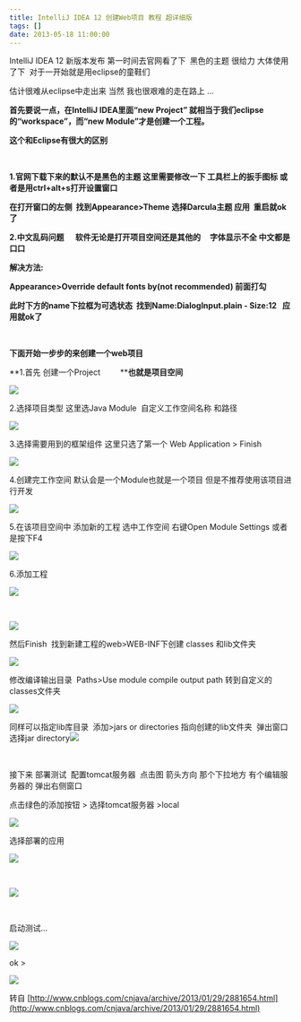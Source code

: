 ```yaml
---
title: IntelliJ IDEA 12 创建Web项目 教程 超详细版
tags: []
date: 2013-05-18 11:00:00
---
```


IntelliJ IDEA 12&nbsp;新版本发布 第一时间去官网看了下&nbsp;&nbsp;黑色的主题 很给力 大体使用了下&nbsp;&nbsp;对于一开始就是用eclipse的童鞋们

估计很难从eclipse中走出来&nbsp;当然 我也很艰难的走在路上 ...

**<span>首先要说一点，在IntelliJ IDEA里面&ldquo;new Project&rdquo; 就相当于我们eclipse的&ldquo;workspace&rdquo;，而&ldquo;new Module&rdquo;才是创建一个工程。</span>**

**<span>这个和Eclipse有很大的区别</span>**

&nbsp;

**1.官网下载下来的默认不是黑色的主题&nbsp;这里需要修改一下&nbsp;工具栏上的扳手图标 或者是用ctrl+alt+s打开设置窗口**

**在打开窗口的左侧&nbsp; 找到Appearance&gt;Theme 选择Darcula主题 应用&nbsp; 重启就ok了**

**2.中文乱码问题&nbsp;&nbsp;&nbsp;&nbsp;&nbsp; 软件无论是打开项目空间还是其他的&nbsp;&nbsp;&nbsp;&nbsp; 字体显示不全 中文都是口口&nbsp;**

**解决方法:**

**Appearance&gt;Override default fonts by(not recommended)&nbsp;前面打勾**

**此时下方的name下拉框为可选状态&nbsp;&nbsp;找到Name:DialogInput.plain - Size:12&nbsp;&nbsp; 应用就ok了**

&nbsp;

**下面开始一步步的来创建一个web项目**

<span>**1.首先 创建一个Project&nbsp;&nbsp;&nbsp;&nbsp;&nbsp;&nbsp;&nbsp;&nbsp;&nbsp;****也就是项目空间**</span>

**![](http://images.cnitblog.com/blog/355865/201301/29152002-599bc4776245421f9309c080241deb40.gif)**

2.选择项目类型&nbsp;这里选Java Module&nbsp; 自定义工作空间名称 和路径

![](http://images.cnitblog.com/blog/355865/201301/29152128-8f769e2278e0466082619fa750448237.png)

3.选择需要用到的框架组件&nbsp;这里只选了第一个&nbsp;Web Application &gt; Finish

![](http://images.cnitblog.com/blog/355865/201301/29152333-404c8da875d945ec845fbec85b3c5b36.gif)

4.创建完工作空间&nbsp;默认会是一个Module也就是一个项目 但是不推荐使用该项目进行开发

![](http://images.cnitblog.com/blog/355865/201301/29152650-dab203ebafa04bddbcb6be16ebfa5ee1.png)

5.在该项目空间中&nbsp;添加新的工程 选中工作空间&nbsp;右键Open Module Settings 或者是按下F4

![](http://images.cnitblog.com/blog/355865/201301/29153307-89ea6cef216f45319017b50159edd604.png)

6.添加工程

![](http://images.cnitblog.com/blog/355865/201301/29154653-eda8d28c584048b6b346d7514ba3d515.png)

&nbsp;

**![](http://images.cnitblog.com/blog/355865/201301/29154807-49eacbe0dc524460b3f177b6a2668b34.png)**

然后Finish&nbsp;&nbsp;找到新建工程的web&gt;WEB-INF下创建&nbsp;classes 和lib文件夹&nbsp;

![](http://images.cnitblog.com/blog/355865/201301/29155004-ac0e1d8b9d6f4edb99597a88db0f136f.png)

修改编译输出目录&nbsp; Paths&gt;Use module compile output path 转到自定义的classes文件夹

![](http://images.cnitblog.com/blog/355865/201301/29155259-15fc13084bea4b95936b158d6f546473.png)

同样可以指定lib库目录&nbsp;&nbsp;添加&gt;jars or directories 指向创建的lib文件夹&nbsp; 弹出窗口选择jar directory![](http://images.cnitblog.com/blog/355865/201301/29155450-beee086f18d148ebb5480a7686cc9b8f.png)

&nbsp;

接下来&nbsp;部署测试&nbsp; 配置tomcat服务器&nbsp; 点击图&nbsp;箭头方向 那个下拉地方&nbsp;有个编辑服务器的 弹出右侧窗口

点击绿色的添加按钮 &gt;&nbsp;选择tomcat服务器 &gt;local

![](http://images.cnitblog.com/blog/355865/201301/29160928-b7ce076af8e949178a877ac0d554bd68.png)

选择部署的应用

![](http://images.cnitblog.com/blog/355865/201301/29162337-0e28706311fd4e34b8cc51c63b4cac58.png)

&nbsp;

![](http://images.cnitblog.com/blog/355865/201301/29162455-100451324e694e2f81aac0b53423ce0d.png)

&nbsp;

启动测试...

![](http://images.cnitblog.com/blog/355865/201301/29162525-3b11e6a77d8f42aeadd6beb5a7edf59e.png)

ok &gt;

![](http://images.cnitblog.com/blog/355865/201301/29162653-328ea1b084644954a1980cde7c504a3b.png)

转自&nbsp;[http://www.cnblogs.com/cnjava/archive/2013/01/29/2881654.html](http://www.cnblogs.com/cnjava/archive/2013/01/29/2881654.html)